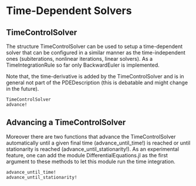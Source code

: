 
# Time-Dependent Solvers


## TimeControlSolver
The structure TimeControlSolver can be used to setup a time-dependent solver that can be configured in a similar manner as the time-independent ones (subiterations, nonlinear iterations, linear solvers). As a TimeIntegrationRule so far only BackwardEuler is implemented.

Note that, the time-derivative is added by the TimeControlSolver and is in general not part of the PDEDescription (this is debatable and might change in the future).

```@docs
TimeControlSolver
advance!
```

## Advancing a TimeControlSolver

Moreover there are two functions that advance the TimeControlSolver automatically until a given final time (advance\_until\_time!) is reached or until stationarity is reached (advance\_until\_stationarity!). As an experimental feature, one can add the module DifferentialEquations.jl as the first argument to these methods to let this module run the time integration.


```@docs
advance_until_time!
advance_until_stationarity!
```